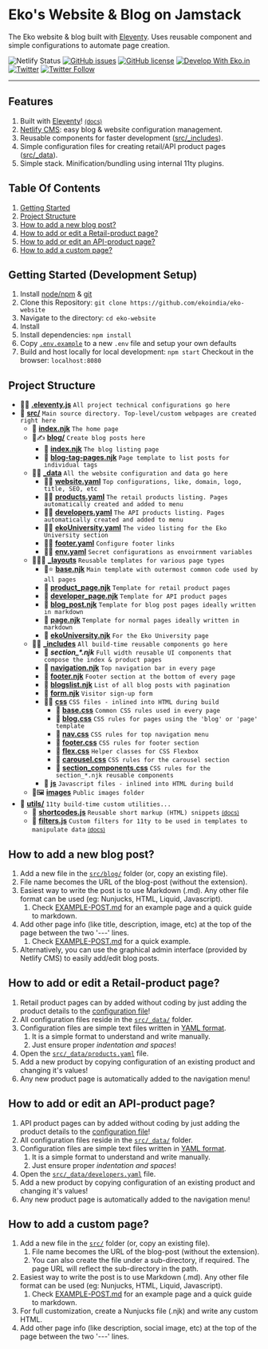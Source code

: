 # Eko's Website & Blog on Jamstack
The Eko website & blog built with [Eleventy](https://www.11ty.dev). Uses reusable component and simple configurations to automate page creation.

![Netlify Status](https://api.netlify.com/api/v1/badges/16835446-1532-4951-9268-a82abe342e6a/deploy-status)
<a href="https://github.com/ekoindia/android-uidai-rdservice-manager/issues">![GitHub issues](https://img.shields.io/github/issues/ekoindia/eko-website)</a>
<a href="https://github.com/ekoindia/android-uidai-rdservice-manager/blob/master/LICENSE">![GitHub license](https://img.shields.io/github/license/ekoindia/eko-website)</a>
<a href="https://eko.in" target="_blank">![Develop With Eko.in](https://img.shields.io/badge/Develop%20with-Eko.in-brightgreen)</a>
<a href="https://twitter.com/intent/tweet?text=Wow:&url=https%3A%2F%2Fgithub.com%2Fekoindia%2Feko-website" target="_blank"><img alt="Twitter" src="https://img.shields.io/twitter/url?style=social&url=https%3A%2F%2Fgithub.com%2Fekoindia%2Feko-website"></a>
<a href="https://twitter.com/intent/follow?screen_name=ekospeaks" target="_blank">![Twitter Follow](https://img.shields.io/twitter/follow/ekospeaks?label=Follow&style=social)</a>

---

## Features
1. Built with [Eleventy](https://www.11ty.dev)!  [<small>(docs)</small>](https://www.11ty.dev/docs)
1. [Netlify CMS](https://www.netlifycms.org): easy blog & website configuration management.
1. Reusable components for faster development ([src/_includes](src/_includes)).
1. Simple configuration files for creating retail/API product pages ([src/_data](src/_data)).
1. Simple stack. Minification/bundling using internal 11ty plugins.

## Table Of Contents
1. [Getting Started](#getting-started)
2. [Project Structure](#project-structure)
3. [How to add a new blog post?](#how-to-add-a-new-blog-post)
4. [How to add or edit a Retail-product page?](#how-to-add-or-edit-a-retail-product-page)
5. [How to add or edit an API-product page?](#how-to-add-or-edit-an-api-product-page)
6. [How to add a custom page?](#how-to-add-a-custom-page)


## Getting Started (Development Setup)
1. Install [node/npm](https://nodejs.org/en) & [git](https://git-scm.com)
1. Clone this Repository:
   `git clone https://github.com/ekoindia/eko-website`
1. Navigate to the directory: `cd eko-website`
1. Install
1. Install dependencies: `npm install`
1. Copy [`.env.example`](.env.example) to a new `.env` file and setup your own defaults
1. Build and host locally for local development: `npm start`
   Checkout in the browser: `localhost:8080`


## Project Structure
* 📄🔧 [**.eleventy.js**](.eleventy.js)  `All project technical configurations go here`
* 📂 [**src/**](/src)  `Main source directory. Top-level/custom webpages are created right here`
  * 📄 [**index.njk**](/src/index.njk)  `The home page`
  * 📂✍ [**blog/**](/src/blog)  `Create blog posts here`
    * 📄 [**index.njk**](/src/blog/index.njk)  `The blog listing page`
	* 📄 [**blog-tag-pages.njk**](/src/blog/blog-tags.njk)  `Page template to list posts for individual tags`
  * 📂🔧 [**_data**](/src/_data)  `All the website configuration and data go here`
    * 📄🔧 [**website.yaml**](/src/_data/website.yaml)  `Top configurations, like, domain, logo, title, SEO, etc`
	* 📑🔧 [**products.yaml**](/src/_data/products.yaml)  `The retail products listing. Pages automatically created and added to menu`
	* 📑🔧 [**developers.yaml**](/src/_data/developers.yaml)  `The API products listing. Pages automatically created and added to menu`
	* 📑🔧 [**ekoUniversity.yaml**](/src/_data/ekoUniversity.yaml)  `The video listing for the Eko University section`
	* 📄🔧 [**footer.yaml**](/src/_data/footer.yaml)  `Configure footer links`
	* 📄🔧 [**env.yaml**](/src/_data/env.yaml)  `Secret configurations as envoirnment variables`
  * 📂👩‍💻 [**_layouts**](/src/_layouts)  `Reusable templates for various page types`
    * 📄⭐ [**base.njk**](/src/_layouts/base.njk)  `Main template with outermost common code used by all pages`
	* 📄 [**product_page.njk**](/src/_layouts/product_page.njk)  `Template for retail product pages`
	* 📄 [**developer_page.njk**](/src/_layouts/developer_page.njk)  `Template for API product pages`
	* 📄 [**blog_post.njk**](/src/_layouts/blog_post.njk)  `Template for blog post pages ideally written in markdown`
	* 📄 [**page.njk**](/src/_layouts/page.njk)  `Template for normal pages ideally written in markdown`
	* 📄 [**ekoUniversity.njk**](/src/_layouts/ekoUniversity.njk)  `For the Eko University page`
  * 📂🧩 [**_includes**](/src/_includes)  `All build-time reusable components go here`
    * 📓 ***section_\*.njk***  `Full width reusable UI components that compose the index & product pages`
	* 📄 [**navigation.njk**](/src/_includes/navigation.njk)  `Top navigation bar in every page`
	* 📄 [**footer.njk**](/src/_includes/footer.njk)  `Footer section at the bottom of every page`
	* 📄 [**blogslist.njk**](/src/_includes/blogslist.njk)  `List of all blog posts with pagination`
	* 📄 [**form.njk**](/src/_includes/form.njk)  `Visitor sign-up form`
    * 📂🎨 [**css**](/src/_includes/css)  `CSS files - inlined into HTML during build`
	  * 📄 [**base.css**](/src/_includes/css/base.css)  `Common CSS rules used in every page`
	  * 📄 [**blog.css**](/src/_includes/css/blog.css)  `CSS rules for pages using the 'blog' or 'page' template`
	  * 📄 [**nav.css**](/src/_includes/css/nav.css)  `CSS rules for top navigation menu`
	  * 📄 [**footer.css**](/src/_includes/css/footer.css)  `CSS rules for footer section`
	  * 📄 [**flex.css**](/src/_includes/css/flex.css)  `Helper classes for CSS Flexbox`
	  * 📄 [**carousel.css**](/src/_includes/css/carousel.css)  `CSS rules for the carousel section`
	  * 📄 [**section_components.css**](/src/_includes/css/section_components.css)  `CSS rules for the section_*.njk reusable components`
	* 📁 [**js**](/src/_includes/js)  `Javascript files - inlined into HTML during build`
  * 📁🖼 [**images**](/src/images)  `Public images folder`
* 📂 [**utils/**](/utils)  `11ty build-time custom utilities...`
  * 📄 [**shortcodes.js**](/utils/shortcodes.js)  `Reusable short markup (HTML) snippets` [<small>(docs)</small>](https://www.11ty.dev/docs/shortcodes)
  * 📄 [**filters.js**](/utils/filters.js)  `Custom filters for 11ty to be used in templates to manipulate data` [<small>(docs)</small>](https://www.11ty.dev/docs/filters)


## How to add a new blog post?
1. Add a new file in the [`src/blog/`](/src/blog) folder (or, copy an existing file).
1. File name becomes the URL of the blog-post (without the extension).
1. Easiest way to write the post is to use Markdown (.md). Any other file format can be used (eg: Nunjucks, HTML, Liquid, Javascript).
   1. Check [EXAMPLE-POST.md](/src/blog/EXAMPLE-POST.md) for an example page and a quick guide to markdown.
1. Add other page info (like title, description, image, etc) at the top of the page between the two '---' lines.
   1. Check [EXAMPLE-POST.md](/src/blog/EXAMPLE-POST.md) for a quick example.
1. Alternatively, you can use the graphical admin interface (provided by Netlify CMS) to easily add/edit blog posts.


## How to add or edit a Retail-product page?
1. Retail product pages can by added without coding by just adding the product details to the [configuration file](/src/_data/products.yaml)!
1. All configuration files reside in the [`src/_data/`](/src/_data) folder.
1. Configuration files are simple text files written in [YAML format](https://learnxinyminutes.com/docs/yaml).
   1. It is a simple format to understand and write manually.
   1. Just ensure proper _indentation and spaces_!
1. Open the [`src/_data/products.yaml`](/src/_data/products.yaml) file.
1. Add a new product by copying configuration of an existing product and changing it's values!
1. Any new product page is automatically added to the navigation menu!


## How to add or edit an API-product page?
1. API product pages can by added without coding by just adding the product details to the [configuration file](/src/_data/developers.yaml)!
1. All configuration files reside in the [`src/_data/`](/src/_data) folder.
1. Configuration files are simple text files written in [YAML format](https://learnxinyminutes.com/docs/yaml).
   1. It is a simple format to understand and write manually.
   2. Just ensure proper _indentation and spaces_!
1. Open the [`src/_data/developers.yaml`](/src/_data/developers.yaml) file.
1. Add a new product by copying configuration of an existing product and changing it's values!
1. Any new product page is automatically added to the navigation menu!


## How to add a custom page?
1. Add a new file in the [`src/`](/src/) folder (or, copy an existing file).
   1. File name becomes the URL of the blog-post (without the extension).
   2. You can also create the file under a sub-directory, if required. The page URL will reflect the sub-directory in the path.
1. Easiest way to write the post is to use Markdown (.md). Any other file format can be used (eg: Nunjucks, HTML, Liquid, Javascript).
   1. Check [EXAMPLE-POST.md](/src/blog/EXAMPLE-POST.md) for an example page and a quick guide to markdown.
1. For full customization, create a Nunjucks file (.njk) and write any custom HTML.
1. Add other page info (like description, social image, etc) at the top of the page between the two '---' lines.

